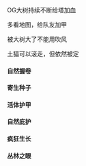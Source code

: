 OG大树持续不断给塔加血

多看地图，给队友加甲

被大树大了不能用吹风

土猫可以滚走，但依然被定



#### 自然握卷



#### 寄生种子



#### 活体护甲



#### 自然庇护



#### 疯狂生长



#### 丛林之眼